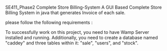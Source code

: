 SE411_Phase2
Complete Store Billing-System A GUI Based Complete Store Billing System in java that generates Invoice of each sale.

please follow the following requirements :

To successfully work on this project, you need to have Wamp Server installed and running. Additionally, you need to create a database named "caddey" and three tables within it: "sale", "users", and "stock".
